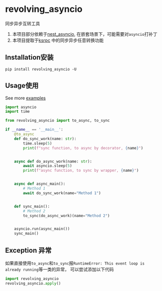 # revolving_asyncio
同步异步互转工具

1. 本项目部分依赖于[nest_asyncio](https://github.com/erdewit/nest_asyncio), 在嵌套场景下，可能需要对`asyncio`打补丁
2. 本项目提取于[ksrpc](https://github.com/wukan1986/ksrpc) 中的同步异步任意转换功能

## Installation安装
```commandline
pip install revolving_asyncio -U
```

## Usage使用
See more [examples](examples)
```python
import asyncio
import time

from revolving_asyncio import to_async, to_sync

if __name__ == '__main__':
    @to_async
    def do_sync_work(name: str):
        time.sleep(5)
        print(f"sync function, to async by decorator, {name}")


    async def do_async_work(name: str):
        await asyncio.sleep(5)
        print(f"async function, to sync by wrapper, {name}")


    async def async_main():
        # Method 1
        await do_sync_work(name="Method 1")


    def sync_main():
        # Method 2
        to_sync(do_async_work)(name="Method 2")


    asyncio.run(async_main())
    sync_main()

```

## Exception 异常
如果直接使用`to_async`和`to_sync`报`RuntimeError: This event loop is already running`等一类的异常，
可以尝试添加以下代码

```python
import revolving_asyncio
revolving_asyncio.apply()
```